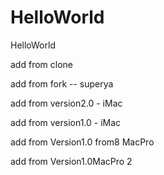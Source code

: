 # HelloWorld
HelloWorld

add from clone

add from fork -- superya

add from version2.0 - iMac

add from version1.0 - iMac

add from Version1.0 from8 MacPro

add from Version1.0MacPro 2
